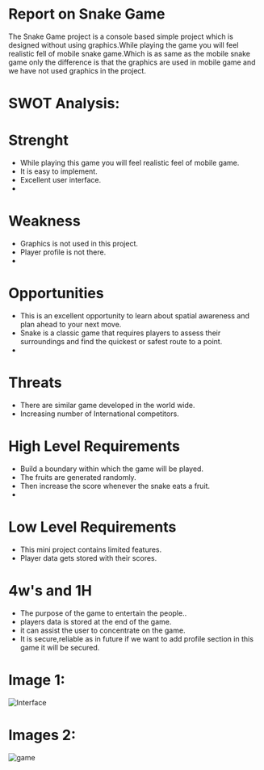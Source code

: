 # Report on Snake Game

The Snake Game project is a console based simple project which is designed without using graphics.While playing the game you will feel realistic fell of mobile snake game.Which is as same as the mobile snake game only the difference is that the graphics are used in mobile game and we have not used graphics in the project.

# SWOT Analysis:

# Strenght
* While playing this game you will feel realistic feel of mobile game.
* It is easy to implement.
* Excellent user interface.
* 
# Weakness
* Graphics is not used in this project.
* Player profile is not there.
* 
# Opportunities
* This is an excellent opportunity to learn about spatial awareness and plan ahead to your next move.
* Snake is a classic game that requires players to assess their surroundings and find the quickest or safest route to a point.
* 
# Threats
* There are similar game developed in the world wide.
* Increasing number of International competitors.

# High Level Requirements
* Build a boundary within which the game will be played.
* The fruits are generated randomly.
* Then increase the score whenever the snake eats a fruit.
* 
# Low Level Requirements
* This mini project contains limited features.
* Player data gets stored with their scores.

# 4w's and 1H
* The purpose of the game to entertain the people..
* players data is stored at the end of the game.
* it can assist the user to concentrate on the game.
* It is secure,reliable as in future if we want to add profile section in this game it will be secured.

# Image 1:
![Interface](https://user-images.githubusercontent.com/98874671/153626816-8b17e54e-75ee-4f0d-88d8-02e66d6e11e4.PNG)



# Images 2:
![game](https://user-images.githubusercontent.com/98874671/153626883-cac659c4-2bc7-416a-bb4d-79bffc92aafb.PNG)


